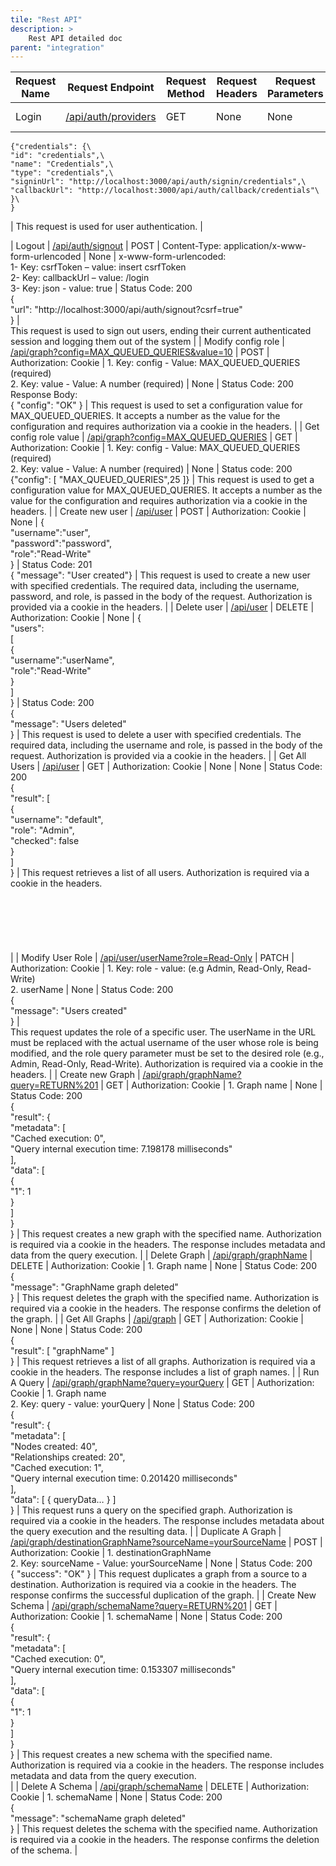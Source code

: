 ```yaml
---
tile: "Rest API"
description: >
    Rest API detailed doc
parent: "integration"
---
```


| Request Name  | Request Endpoint | Request Method | Request Headers | Request Parameters | Body | Successful Response | Description|
| ------------- | ---------------- | -------------- | --------------- | ------------------ | ---- | ------------------- | ---------- |
| Login         | [/api/auth/providers](http://localhost:3000/api/auth/providers)                                                                             | GET            | None                                            | None                                                                                                  | None                                                                                                                                       | Status Code: 200 
<pre><code>{"credentials": {\
"id": "credentials",\
"name": "Credentials",\
"type": "credentials",\
"signinUrl": "http://localhost:3000/api/auth/signin/credentials",\
"callbackUrl": "http://localhost:3000/api/auth/callback/credentials"\
}\
}</pre></code> | This request is used for user authentication.                                                                                                                                                                                                                                                                               |
| Logout                | [/api/auth/signout](http://localhost:3000/api/auth/signout)                                                                                 | POST           | Content-Type: application/x-www-form-urlencoded | None                                                                                                  | x-www-form-urlencoded:<br>1- Key: csrfToken – value: insert csrfToken<br>2- Key: callbackUrl – value: /login<br>3- Key: json - value: true | Status Code: 200<br>{<br>"url": "http://localhost:3000/api/auth/signout?csrf=true"<br>}                                                                                                                                                                                      | <br>This request is used to sign out users, ending their current authenticated session and logging them out of the system                                                                                                                                                                                                   |
| Modify config role    | [/api/graph?config=MAX_QUEUED_QUERIES&value=10](http://localhost:3000/api/graph?config=MAX_QUEUED_QUERIES&value=10)                         | POST           | Authorization: Cookie                           | 1\. Key: config - Value: MAX_QUEUED_QUERIES (required)<br>2\. Key: value - Value: A number (required) | None                                                                                                                                       | Status Code: 200<br>Response Body:<br>{ "config": "OK" }                                                                                                                                                                                                                     | This request is used to set a configuration value for MAX_QUEUED_QUERIES. It accepts a number as the value for the configuration and requires authorization via a cookie in the headers.                                                                                                                                    |
| Get config role value | [/api/graph?config=MAX_QUEUED_QUERIES](http://localhost:3000/api/graph?config=MAX_QUEUED_QUERIES)                                           | GET            | Authorization: Cookie                           | 1\. Key: config - Value: MAX_QUEUED_QUERIES (required)<br>2\. Key: value - Value: A number (required) | None                                                                                                                                       | Status code: 200<br>{"config": [ "MAX_QUEUED_QUERIES",25 ]}                                                                                                                                                                                                                  | This request is used to get a configuration value for MAX_QUEUED_QUERIES. It accepts a number as the value for the configuration and requires authorization via a cookie in the headers.                                                                                                                                    |
| Create new user       | [/api/user](http://localhost:3000/api/user)                                                                                                 | POST           | Authorization: Cookie                           | None                                                                                                  | {<br>"username":"user",<br>"password":"password",<br>"role":"Read-Write"<br>}                                                              | Status Code: 201<br>{ "message": "User created"}                                                                                                                                                                                                                             | This request is used to create a new user with specified credentials. The required data, including the username, password, and role, is passed in the body of the request. Authorization is provided via a cookie in the headers.                                                                                           |
| Delete user           | [/api/user](http://localhost:3000/api/user)                                                                                                 | DELETE         | Authorization: Cookie                           | None                                                                                                  | {<br>"users":<br>[<br>{<br>"username":"userName",<br>"role":"Read-Write"<br>}<br>]<br>}                                                    | Status Code: 200<br>{<br>"message": "Users deleted"<br>}                                                                                                                                                                                                                     | This request is used to delete a user with specified credentials. The required data, including the username and role, is passed in the body of the request. Authorization is provided via a cookie in the headers.                                                                                                          |
| Get All Users         | [/api/user](http://localhost:3000/api/user)                                                                                                 | GET            | Authorization: Cookie                           | None                                                                                                  | None                                                                                                                                       | Status Code: 200<br>{<br>"result": [<br>{<br>"username": "default",<br>"role": "Admin",<br>"checked": false<br>}<br>]<br>}                                                                                                                                                   | This request retrieves a list of all users. Authorization is required via a cookie in the headers.<br><br><br><br><br><br><br>                                                                                                                                                                                              |
| Modify User Role      | [/api/user/userName?role=Read-Only](http://localhost:3000/api/user/userName?role=Read-Only)                                                 | PATCH          | Authorization: Cookie                           | 1\. Key: role - value: (e.g Admin, Read-Only, Read-Write)<br>2\. userName                             | None                                                                                                                                       | Status Code: 200<br>{<br>"message": "Users created"<br>}                                                                                                                                                                                                                     | <br>This request updates the role of a specific user. The userName in the URL must be replaced with the actual username of the user whose role is being modified, and the role query parameter must be set to the desired role (e.g., Admin, Read-Only, Read-Write). Authorization is required via a cookie in the headers. |
| Create new Graph      | [/api/graph/graphName?query=RETURN%201](http://localhost:3000/api/graph/graphName?query=RETURN%201)                                         | GET            | Authorization: Cookie                           | 1\. Graph name                                                                                        | None                                                                                                                                       | Status Code: 200<br>{<br>"result": {<br>"metadata": [<br>"Cached execution: 0",<br>"Query internal execution time: 7.198178 milliseconds"<br>],<br>"data": [<br>{<br>"1": 1<br>}<br>]<br>}<br>}                                                                              | This request creates a new graph with the specified name. Authorization is required via a cookie in the headers. The response includes metadata and data from the query execution.                                                                                                                                          |
| Delete Graph          | [/api/graph/graphName](http://localhost:3000/api/graph/graphName)                                                                           | DELETE         | Authorization: Cookie                           | 1\. Graph name                                                                                        | None                                                                                                                                       | Status Code: 200<br>{<br>"message": "GraphName graph deleted"<br>}                                                                                                                                                                                                           | This request deletes the graph with the specified name. Authorization is required via a cookie in the headers. The response confirms the deletion of the graph.                                                                                                                                                             |
| Get All Graphs        | [/api/graph](http://localhost:3000/api/graph)                                                                                               | GET            | Authorization: Cookie                           | None                                                                                                  | None                                                                                                                                       | Status Code: 200<br>{<br>"result": [ "graphName" ]<br>}                                                                                                                                                                                                                      | This request retrieves a list of all graphs. Authorization is required via a cookie in the headers. The response includes a list of graph names.                                                                                                                                                                            |
| Run A Query           | [/api/graph/graphName?query=yourQuery](http://localhost:3000/api/graph/graphName?query=yourQuery)                                           | GET            | Authorization: Cookie                           | 1\. Graph name<br>2\. Key: query - value: yourQuery                                                   | None                                                                                                                                       | Status Code: 200<br>{<br>"result": {<br>"metadata": [<br>"Nodes created: 40",<br>"Relationships created: 20",<br>"Cached execution: 1",<br>"Query internal execution time: 0.201420 milliseconds"<br>],<br>"data": [ { queryData… } ]<br>}                                   | This request runs a query on the specified graph. Authorization is required via a cookie in the headers. The response includes metadata about the query execution and the resulting data.                                                                                                                                   |
| Duplicate A Graph     | [/api/graph/destinationGraphName?sourceName=yourSourceName](http://localhost:3000/api/graph/destinationGraphName?sourceName=yourSourceName) | POST           | Authorization: Cookie                           | 1\. destinationGraphName<br>2\. Key: sourceName - Value: yourSourceName                               | None                                                                                                                                       | Status Code: 200<br>{ "success": "OK" }                                                                                                                                                                                                                                      | This request duplicates a graph from a source to a destination. Authorization is required via a cookie in the headers. The response confirms the successful duplication of the graph.                                                                                                                                       |
| Create New Schema     | [/api/graph/schemaName?query=RETURN%201](http://localhost:3000/api/graph/schemaName?query=RETURN%201)                                       | GET            | Authorization: Cookie                           | 1\. schemaName                                                                                        | None                                                                                                                                       | Status Code: 200<br>{<br>"result": {<br>"metadata": [<br>"Cached execution: 0",<br>"Query internal execution time: 0.153307 milliseconds"<br>],<br>"data": [<br>{<br>"1": 1<br>}<br>]<br>}<br>}                                                                              | This request creates a new schema with the specified name. Authorization is required via a cookie in the headers. The response includes metadata and data from the query execution.<br>                                                                                                                                     |
| Delete A Schema       | [/api/graph/schemaName](http://localhost:3000/api/graph/schemaName)                                                                         | DELETE         | Authorization: Cookie                           | 1\. schemaName                                                                                        | None                                                                                                                                       | Status Code: 200<br>{<br>"message": "schemaName graph deleted"<br>}                                                                                                                                                                                                          | This request deletes the schema with the specified name. Authorization is required via a cookie in the headers. The response confirms the deletion of the schema.                                                                                                                                                           |